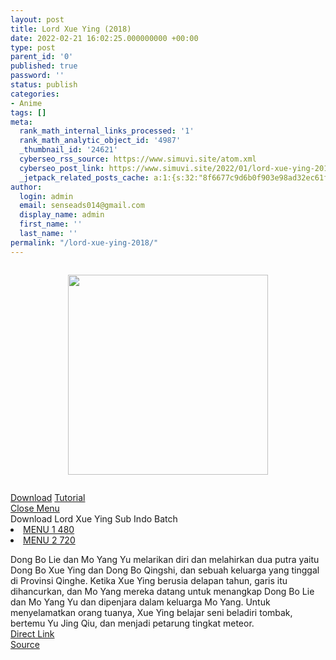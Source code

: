 ```yaml
---
layout: post
title: Lord Xue Ying (2018)
date: 2022-02-21 16:02:25.000000000 +00:00
type: post
parent_id: '0'
published: true
password: ''
status: publish
categories:
- Anime
tags: []
meta:
  rank_math_internal_links_processed: '1'
  rank_math_analytic_object_id: '4987'
  _thumbnail_id: '24621'
  cyberseo_rss_source: https://www.simuvi.site/atom.xml
  cyberseo_post_link: https://www.simuvi.site/2022/01/lord-xue-ying-2018.html
  _jetpack_related_posts_cache: a:1:{s:32:"8f6677c9d6b0f903e98ad32ec61f8deb";a:2:{s:7:"expires";i:1663340853;s:7:"payload";a:3:{i:0;a:1:{s:2:"id";i:24618;}i:1;a:1:{s:2:"id";i:24616;}i:2;a:1:{s:2:"id";i:24630;}}}}
author:
  login: admin
  email: senseads014@gmail.com
  display_name: admin
  first_name: ''
  last_name: ''
permalink: "/lord-xue-ying-2018/"
---
```

<div class="separator" style="clear: both;"><a href="https://i.imgur.com/jAUbkkb.jpg" style="display: block; padding: 1em 0; text-align: center; "><img alt="" border="0" height="320" data-original-height="720" data-original-width="506" src="{{ site.baseurl }}/assets/2022/02/jAUbkkb.jpg" /></a></div>
<p> <!--[ DOWNLOAD MENU ]-->
<div class="dndpop"><a class="dnlds" href="#dndcloud"><i class="fa fa-download"></i> Download</a> <a class="tutor" href="/p/tutorial.html" target="_blank" rel="noopener"><i class="fa fa-info-circle"></i> Tutorial</a></div>
<div id="dndcloud" class="dndwin"><a href="#" class="dndclose" title="Close">Close Menu</a><br /> <span>Download Lord Xue Ying Sub Indo Batch</span>
<li><a href="https://cararegistrasi.com/HqZCoDjqmyNz" target="_blank" rel="noopener"><i class="fa fa-atom"></i> MENU 1 480</a></li>
<li><a href="https://cararegistrasi.com/ZrJg5" target="_blank" rel="noopener"><i class="fa fa-atom"></i> MENU 2 720</a></li>
</div>
<p> <!--[ INFO MENU ]-->
<div class="inposts"> <span>Dong Bo Lie dan Mo Yang Yu melarikan diri dan melahirkan dua putra yaitu Dong Bo Xue Ying dan Dong Bo Qingshi, dan sebuah keluarga yang tinggal di Provinsi Qinghe. Ketika Xue Ying berusia delapan tahun, garis itu dihancurkan, dan Mo Yang mereka datang untuk menangkap Dong Bo Lie dan Mo Yang Yu dan dipenjara dalam keluarga Mo Yang. Untuk menyelamatkan orang tuanya, Xue Ying belajar seni beladiri tombak, bertemu Yu Jing Qiu, dan menjadi petarung tingkat meteor.</span></div>
<link rel="stylesheet" href="https://cdnjs.cloudflare.com/ajax/libs/font-awesome/4.7.0/css/font-awesome.min.css" />
<div class="divbtn"> <a href="https://handymansurrender.com/fihup8buzv?key=94550f7ce39444073321dde3b8782f97" class="btn"><i class="fa fa-download"></i> Direct Link</a> <br /><a href="https://www.simuvi.site/2022/01/lord-xue-ying-2018.html">Source</a> </div>

